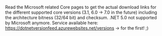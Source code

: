 Read the Microsoft related Core pages to get the actual download links for the different supported core versions (3.1, 6.0 -> 7.0 in the future) including the architecture bitness (32/64 bit) and checksum. .NET 5.0 not supported by Microsoft anymore.
Service available here: https://dotnetversionfeed.azurewebsites.net/versions -> for the first! ;)
